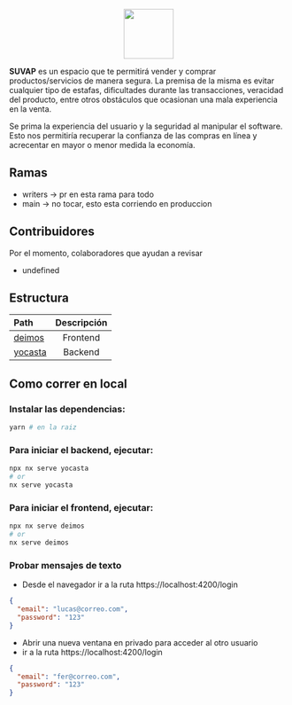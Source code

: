 <p align="center">
<img src="https://github.com/fervillalbag/suv/blob/main/logo-suv.png?raw=true" height="90" />
</p>

**SUVAP** es un espacio que te permitirá vender y comprar productos/servicios de manera segura. La premisa de la misma es evitar cualquier tipo de estafas, dificultades durante las transacciones, veracidad del producto, entre otros obstáculos que ocasionan una mala experiencia en la venta.

Se prima la experiencia del usuario y la seguridad al manipular el software. Esto nos permitiría recuperar la confianza de las compras en línea y acrecentar en mayor o menor medida la economía.

## Ramas

- writers -> pr en esta rama para todo
- main -> no tocar, esto esta corriendo en produccion

## Contribuidores

Por el momento, colaboradores que ayudan a revisar

- undefined

## Estructura

| Path                     | Descripción |
| :----------------------- | :---------: |
| [deimos](apps/deimos/)   |  Frontend   |
| [yocasta](apps/yocasta/) |   Backend   |

## Como correr en local

### Instalar las dependencias:

```bash
yarn # en la raiz
```

### Para iniciar el backend, ejecutar:

```bash
npx nx serve yocasta
# or
nx serve yocasta
```

### Para iniciar el frontend, ejecutar:

```bash
npx nx serve deimos
# or
nx serve deimos
```

### Probar mensajes de texto

- Desde el navegador ir a la ruta https://localhost:4200/login

```json
{
  "email": "lucas@correo.com",
  "password": "123"
}
```

- Abrir una nueva ventana en privado para acceder al otro usuario
- ir a la ruta https://localhost:4200/login

```json
{
  "email": "fer@correo.com",
  "password": "123"
}
```
